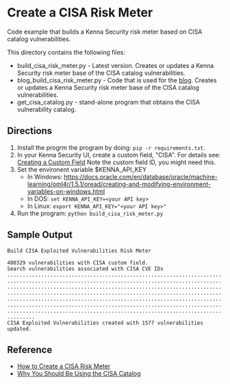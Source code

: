 # Create a CISA Risk Meter

Code example that builds a Kenna Security risk meter based on CISA catalog vulnerabilities.

This directory contains the following files:

* build_cisa_risk_meter.py - Latest version. Creates or updates a Kenna Security risk meter base of the CISA catalog vulnerabilities.
* blog_build_cisa_risk_meter.py - Code that is used for the [blog](https://www.kennasecurity.com/blog/create-a-cisa-risk-meter/). Creates or updates a Kenna Security risk meter base of the CISA catalog vulnerabilities.
* get_cisa_catalog.py - stand-alone program that obtains the CISA vulnerability catalog.

## Directions

1. Install the progrm the program by doing: `pip -r requirements.txt`.
1. In your Kenna Security UI, create a custom field, "CISA".  For details see: 
[Creating a Custom Field](https://help.kennasecurity.com/hc/en-us/articles/201921738-Creating-a-Custom-Field)
Note the custom field ID, you might need this.
1. Set the environent variable $KENNA_API_KEY
   * In Windows: https://docs.oracle.com/en/database/oracle/machine-learning/oml4r/1.5.1/oread/creating-and-modifying-environment-variables-on-windows.html
   * In DOS: `set KENNA_API_KEY=<your API key>`
   * In Linux: `export KENNA_API_KEY="<your API key>"`
1. Run the program: `python build_cisa_risk_meter.py`

## Sample Output
```
Build CISA Exploited Vulnerabilities Risk Meter

400329 vulnerabilities with CISA custom field.
Search vulnerabilities associated with CISA CVE IDs
......................................................................................
......................................................................................
......................................................................................
......................................................................................
......................................................................................
......................................................................................
.....................................................................................
.........
CISA Exploited Vulnerabilities created with 1577 vulnerabilities updated.
```

## Reference
* [How to Create a CISA Risk Meter](https://www.kennasecurity.com/blog/create-a-cisa-risk-meter/)
* [Why You Should Be Using the CISA Catalog](https://www.darkreading.com/vulnerabilities-threats/why-you-should-be-using-cisa-s-catalog-of-exploited-vulns)

